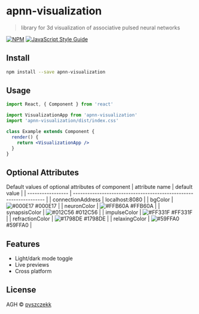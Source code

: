 # apnn-visualization

> library for 3d visualization of associative pulsed neural networks 

[![NPM](https://img.shields.io/npm/v/apnn-visualization.svg)](https://www.npmjs.com/package/apnn-visualization) [![JavaScript Style Guide](https://img.shields.io/badge/code_style-standard-brightgreen.svg)](https://standardjs.com)

## Install

```bash
npm install --save apnn-visualization
```

## Usage

```jsx
import React, { Component } from 'react'

import VisualizationApp from 'apnn-visualization'
import 'apnn-visualization/dist/index.css'

class Example extends Component {
  render() {
    return <VisualizationApp />
  }
}
```
## Optional Attributes

Default values of optional attributes of component
| attribute name             |  default value                                            |
| ----------------- | ------------------------------------------------------------------ |
| connectionAddress |  localhost:8080 |
| bgColor | ![#000E17](https://via.placeholder.com/10/000E17?text=+) #000E17 |
| neuronColor | ![#FFB60A](https://via.placeholder.com/10/FFB60A?text=+) #FFB60A |
| synapsisColor | ![#012C56](https://via.placeholder.com/10/012C56?text=+) #012C56 |
| impulseColor | ![#FF331F](https://via.placeholder.com/10/FF331F?text=+) #FF331F |
| refractionColor | ![#1798DE](https://via.placeholder.com/10/1798DE?text=+) #1798DE |
| relaxingColor | ![#59FFA0](https://via.placeholder.com/10/59FFA0?text=+) #59FFA0 |
## Features

- Light/dark mode toggle
- Live previews
- Cross platform


## License

AGH © [pyszczekk](https://github.com/pyszczekk)
